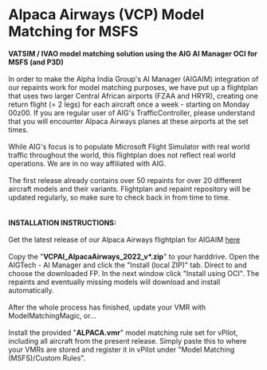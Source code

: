 # Alpaca Airways (VCP) Model Matching for MSFS
<b>VATSIM / IVAO model matching solution using the AIG AI Manager OCI for MSFS (and P3D)</b><br>
<br>
In order to make the Alpha India Group's AI Manager (AIGAIM) integration of
our repaints work for model matching purposes, we have put up a flightplan that
uses two larger Central African airports (FZAA and HRYR), creating one return
flight (= 2 legs) for each aircraft once a week - starting on Monday 00z00. If you
are regular user of AIG's TrafficController, please understand that you will encounter
Alpaca Airways planes at these airports at the set times.<br>
<br>
While AIG's focus is to populate Microsoft Flight Simulator with real world traffic
throughout the world, this flightplan does not reflect real world operations. We are
in no way affiliated with AIG.<br>
<br>
The first release already contains over 50 repaints for over 20 different aircraft models and their variants. Flightplan and repaint repository will be updated regularly, so make sure to check back in from time to time.<br>
<br>
<br>
<b>INSTALLATION INSTRUCTIONS:</b><br>
<br>
Get the latest release of our Alpaca Airways flightplan for AIGAIM <a href="https://github.com/flightdeck2sim/MSFS-AIG/releases" target="_blank">here</a><br>
<br>
Copy the "<b>VCPAI_AlpacaAirways_2022_v*.zip</b>" to your harddrive. Open the AIGTech -
AI Manager and click the "Install (local ZIP)" tab. Direct to and choose the downloaded
FP. In the next window click "Install using OCI". The repaints and eventually missing
models will download and install automatically.<br>
<br>
After the whole process has finished, update your VMR with ModelMatchingMagic, or...<br>
<br>
Install the provided "<b>ALPACA.vmr</b>" model matching rule set for vPilot, including all aircraft from the present
release. Simply paste this to where your VMRs are stored and register it in vPilot under
"Model Matching (MSFS)/Custom Rules".
